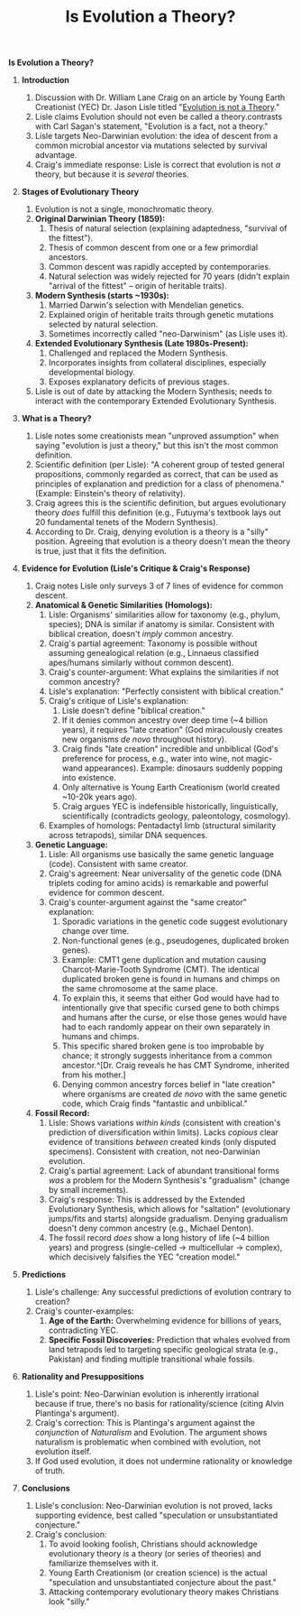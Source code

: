 ﻿---
title: Is Evolution a Theory?
aliases:
  - Is Evolution a Theory?
speakers:
  - William Lane Craig
video_title: Is Evolution a Theory? | Reasonable Faith Podcast
video_link: https://www.youtube.com/watch?v=aFWvQbAhWWk
link: https://www.reasonablefaith.org/media/reasonable-faith-podcast/is-evolution-a-theory
---

**Is Evolution a Theory?**

1. **Introduction**
    1. Discussion with Dr. William Lane Craig on an article by Young Earth Creationist (YEC) Dr. Jason Lisle titled "[Evolution is not a Theory](https://biblicalscienceinstitute.com/origins/evolution-not-a-theory/)."
    2. Lisle claims Evolution should not even be called a theory.contrasts with Carl Sagan's statement, "Evolution is a fact, not a theory."
    3. Lisle targets Neo-Darwinian evolution: the idea of descent from a common microbial ancestor via mutations selected by survival advantage.
    4. Craig's immediate response: Lisle is correct that evolution is not *a* theory, but because it is *several* theories.

2. **Stages of Evolutionary Theory**
    1. Evolution is not a single, monochromatic theory.
    2. **Original Darwinian Theory (1859):**
        1. Thesis of natural selection (explaining adaptedness, "survival of the fittest").
        2. Thesis of common descent from one or a few primordial ancestors.
        3. Common descent was rapidly accepted by contemporaries.
        4. Natural selection was widely rejected for 70 years (didn't explain "arrival of the fittest" – origin of heritable traits).
    3. **Modern Synthesis (starts ~1930s):**
        1. Married Darwin's selection with Mendelian genetics.
        2. Explained origin of heritable traits through genetic mutations selected by natural selection.
        3. Sometimes incorrectly called "neo-Darwinism" (as Lisle uses it).
    4. **Extended Evolutionary Synthesis (Late 1980s-Present):**
        1. Challenged and replaced the Modern Synthesis.
        2. Incorporates insights from collateral disciplines, especially developmental biology.
        3. Exposes explanatory deficits of previous stages.
    5. Lisle is out of date by attacking the Modern Synthesis; needs to interact with the contemporary Extended Evolutionary Synthesis.

3. **What is a Theory?**
    1. Lisle notes some creationists mean "unproved assumption" when saying "evolution is just a theory," but this isn't the most common definition.
    2. Scientific definition (per Lisle): "A coherent group of tested general propositions, commonly regarded as correct, that can be used as principles of explanation and prediction for a class of phenomena." (Example: Einstein's theory of relativity).
    3. Craig agrees this is the scientific definition, but argues evolutionary theory *does* fulfill this definition (e.g., Futuyma's textbook lays out 20 fundamental tenets of the Modern Synthesis).
    4. According to Dr. Craig, denying evolution is a theory is a "silly" position. Agreeing that evolution is a theory doesn't mean the theory is true, just that it fits the definition.

4. **Evidence for Evolution (Lisle's Critique & Craig's Response)**
    1. Craig notes Lisle only surveys 3 of 7 lines of evidence for common descent.
    2. **Anatomical & Genetic Similarities (Homologs):**
        1. Lisle: Organisms' similarities allow for taxonomy (e.g., phylum, species); DNA is similar if anatomy is similar. Consistent with biblical creation, doesn't *imply* common ancestry.
        2. Craig's partial agreement: Taxonomy is possible without assuming genealogical relation (e.g., Linnaeus classified apes/humans similarly without common descent).
        3. Craig's counter-argument: What explains the similarities if not common ancestry?
        4. Lisle's explanation: "Perfectly consistent with biblical creation."
        5. Craig's critique of Lisle's explanation:
            1. Lisle doesn't define "biblical creation."
            2. If it denies common ancestry over deep time (~4 billion years), it requires "late creation" (God miraculously creates new organisms *de novo* throughout history).
            3. Craig finds "late creation" incredible and unbiblical (God's preference for process, e.g., water into wine, not magic-wand appearances). Example: dinosaurs suddenly popping into existence.
            4. Only alternative is Young Earth Creationism (world created ~10-20k years ago).
            5. Craig argues YEC is indefensible historically, linguistically, scientifically (contradicts geology, paleontology, cosmology).
        6. Examples of homologs: Pentadactyl limb (structural similarity across tetrapods), similar DNA sequences.
    3. **Genetic Language:**
        1. Lisle: All organisms use basically the same genetic language (code). Consistent with same creator.
        2. Craig's agreement: Near universality of the genetic code (DNA triplets coding for amino acids) is remarkable and powerful evidence for common descent.
        3. Craig's counter-argument against the "same creator" explanation:
            1. Sporadic variations in the genetic code suggest evolutionary change over time.
            2. Non-functional genes (e.g., pseudogenes, duplicated broken genes).
            3. Example: CMT1 gene duplication and mutation causing Charcot-Marie-Tooth Syndrome (CMT). The identical duplicated broken gene is found in humans and chimps on the same chromosome at the same place.
            4. To explain this, it seems that either God would have had to intentionally give that specific cursed gene to both chimps and humans after the curse, or else those genes would have had to each randomly appear on their own separately in humans and chimps.
            5. This specific shared broken gene is too improbable by chance; it strongly suggests inheritance from a common ancestor.^[Dr. Craig reveals he has CMT Syndrome, inherited from his mother.]
            6. Denying common ancestry forces belief in "late creation" where organisms are created *de novo* with the same genetic code, which Craig finds "fantastic and unbiblical."
    4. **Fossil Record:**
        1. Lisle: Shows variations *within kinds* (consistent with creation's prediction of diversification within limits). Lacks *copious* clear evidence of transitions *between* created kinds (only disputed specimens). Consistent with creation, not neo-Darwinian evolution.
        2. Craig's partial agreement: Lack of abundant transitional forms *was* a problem for the Modern Synthesis's "gradualism" (change by small increments).
        3. Craig's response: This is addressed by the Extended Evolutionary Synthesis, which allows for "saltation" (evolutionary jumps/fits and starts) alongside gradualism. Denying gradualism doesn't deny common ancestry (e.g., Michael Denton).
        4. The fossil record *does* show a long history of life (~4 billion years) and progress (single-celled -> multicellular -> complex), which decisively falsifies the YEC "creation model."

5. **Predictions**
    1. Lisle's challenge: Any successful predictions of evolution contrary to creation?
    2. Craig's counter-examples:
        1. **Age of the Earth:** Overwhelming evidence for billions of years, contradicting YEC.
        2. **Specific Fossil Discoveries:** Prediction that whales evolved from land tetrapods led to targeting specific geological strata (e.g., Pakistan) and finding multiple transitional whale fossils.

6. **Rationality and Presuppositions**
    1. Lisle's point: Neo-Darwinian evolution is inherently irrational because if true, there's no basis for rationality/science (citing Alvin Plantinga's argument).
    2. Craig's correction: This is Plantinga's argument against the *conjunction* of *Naturalism* and Evolution. The argument shows naturalism is problematic when combined with evolution, not evolution itself.
    3. If God used evolution, it does not undermine rationality or knowledge of truth.

7. **Conclusions**
    1. Lisle's conclusion: Neo-Darwinian evolution is not proved, lacks supporting evidence, best called "speculation or unsubstantiated conjecture."
    2. Craig's conclusion:
        1. To avoid looking foolish, Christians should acknowledge evolutionary theory *is* a theory (or series of theories) and familiarize themselves with it.
        2. Young Earth Creationism (or creation science) is the actual "speculation and unsubstantiated conjecture about the past."    
        3. Attacking contemporary evolutionary theory makes Christians look "silly."